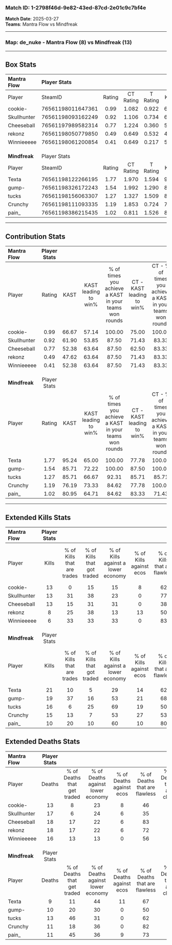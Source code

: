 ### Match ID: 1-2798f46d-9e82-43ed-87cd-2e01c9c7bf4e  
**Match Date**: 2025-03-27  
**Teams**: Mantra Flow vs Mindfreak  

---  

### **Map**: de_nuke - Mantra Flow (8) vs Mindfreak (13)  
---  

## Box Stats  

| **Mantra Flow** | Player Stats      |        |           |          |       |       |       |         |        |      |     |
| :- | :- | :-: | :-: | :-: | :-: | :-: | :-: | :-: | :-: | :-: | :-: |
| Player          | SteamID           | Rating | CT Rating | T Rating | KAST  |  ADR  | Kills | Assists | Deaths | K/D  | HS% |
| cookie-         | 76561198011647361 |  0.99  |   1.082   |  0.922   | 66.67 | 67.5  |  13   |    4    |   13   | 1.00 | 38  |
| Skullhunter     | 76561198093162249 |  0.92  |   1.106   |  0.734   | 61.90 | 89.1  |  13   |    4    |   17   | 0.76 | 61  |
| Cheeseball      | 76561197989582314 |  0.77  |   1.224   |  0.360   | 52.38 | 74.4  |  13   |    3    |   18   | 0.72 | 30  |
| rekonz          | 76561198050779850 |  0.49  |   0.649   |  0.532   | 47.62 | 58.2  |   8   |    4    |   18   | 0.44 | 37  |
| Winnieeeee      | 76561198061200854 |  0.41  |   0.649   |  0.217   | 52.38 | 36.7  |   6   |    2    |   16   | 0.38 | 50  |
|                 |                   |        |           |          |       |       |       |         |        |      |     |
|                 |                   |        |           |          |       |       |       |         |        |      |     |
|                 |                   |        |           |          |       |       |       |         |        |      |     |
| **Mindfreak**   | Player Stats      |        |           |          |       |       |       |         |        |      |     |
| Player          | SteamID           | Rating | CT Rating | T Rating | KAST  |  ADR  | Kills | Assists | Deaths | K/D  | HS% |
| Texta           | 76561198122266195 |  1.77  |   1.970   |  1.594   | 95.24 | 104.8 |  21   |    9    |   9    | 2.33 | 66  |
| gump-           | 76561198326172243 |  1.54  |   1.992   |  1.290   | 85.71 | 92.4  |  19   |    6    |   10   | 1.90 | 57  |
| tucks           | 76561198156063307 |  1.27  |   1.327   |  1.509   | 85.71 | 72.2  |  16   |    5    |   13   | 1.23 | 75  |
| Crunchy         | 76561198111093335 |  1.19  |   1.853   |  0.724   | 76.19 | 69.3  |  15   |    3    |   11   | 1.36 | 73  |
| pain_           | 76561198386215435 |  1.02  |   0.811   |  1.526   | 80.95 | 66.7  |  10   |    5    |   11   | 0.91 | 70  |
---  

## Contribution Stats  

| **Mantra Flow** | Player Stats |       |                      |                                                        |                           |                                                             |                          |                                                            |
| :- | :-: | :-: | :-: | :-: | :-: | :-: | :-: | :-: |
| Player          |    Rating    | KAST  | KAST leading to win% | % of times you achieve a KAST in your teams won rounds | CT - KAST leading to win% | CT - % of times you achieve a KAST in your teams won rounds | T - KAST leading to win% | T - % of times you achieve a KAST in your teams won rounds |
| cookie-         |     0.99     | 66.67 |        57.14         |                         100.00                         |           75.00           |                           100.00                            |          33.33           |                           100.00                           |
| Skullhunter     |     0.92     | 61.90 |        53.85         |                         87.50                          |           71.43           |                            83.33                            |          33.33           |                           100.00                           |
| Cheeseball      |     0.77     | 52.38 |        63.64         |                         87.50                          |           62.50           |                            83.33                            |          66.67           |                           100.00                           |
| rekonz          |     0.49     | 47.62 |        63.64         |                         87.50                          |           71.43           |                            83.33                            |          50.00           |                           100.00                           |
| Winnieeeee      |     0.41     | 52.38 |        63.64         |                         87.50                          |           71.43           |                            83.33                            |          50.00           |                           100.00                           |
|                 |              |       |                      |                                                        |                           |                                                             |                          |                                                            |
|                 |              |       |                      |                                                        |                           |                                                             |                          |                                                            |
|                 |              |       |                      |                                                        |                           |                                                             |                          |                                                            |
| **Mindfreak**   | Player Stats |       |                      |                                                        |                           |                                                             |                          |                                                            |
| Player          |    Rating    | KAST  | KAST leading to win% | % of times you achieve a KAST in your teams won rounds | CT - KAST leading to win% | CT - % of times you achieve a KAST in your teams won rounds | T - KAST leading to win% | T - % of times you achieve a KAST in your teams won rounds |
| Texta           |     1.77     | 95.24 |        65.00         |                         100.00                         |           77.78           |                           100.00                            |          54.55           |                           100.00                           |
| gump-           |     1.54     | 85.71 |        72.22         |                         100.00                         |           87.50           |                           100.00                            |          60.00           |                           100.00                           |
| tucks           |     1.27     | 85.71 |        66.67         |                         92.31                          |           85.71           |                            85.71                            |          54.55           |                           100.00                           |
| Crunchy         |     1.19     | 76.19 |        73.33         |                         84.62                          |           77.78           |                           100.00                            |          66.67           |                           66.67                            |
| pain_           |     1.02     | 80.95 |        64.71         |                         84.62                          |           83.33           |                            71.43                            |          54.55           |                           100.00                           |
---  

## Extended Kills Stats  

| **Mantra Flow** | Player Stats |                            |                            |                                    |                         |                              |                                 |                                       |                    |           |
| :- | :-: | :-: | :-: | :-: | :-: | :-: | :-: | :-: | :-: | :-: |
| Player          |    Kills     | % of Kills that are trades | % of Kills that got traded | % of Kills against a lower economy | % of Kills against ecos | % of Kills that are flawless | % of Kills that are close duels | % of Kills that are assisted by flash | Pistol Round Kills | AWP Kills |
| cookie-         |      13      |             0              |             15             |                 15                 |            8            |              62              |                0                |                   0                   |         1          |     2     |
| Skullhunter     |      13      |             31             |             38             |                 23                 |            0            |              77              |                0                |                   8                   |         0          |     4     |
| Cheeseball      |      13      |             15             |             31             |                 31                 |            0            |              38              |                0                |                   8                   |         0          |     0     |
| rekonz          |      8       |             25             |             38             |                 13                 |           13            |              50              |                0                |                  13                   |         0          |     0     |
| Winnieeeee      |      6       |             33             |             33             |                 33                 |            0            |              83              |                0                |                   0                   |         0          |     0     |
|                 |              |                            |                            |                                    |                         |                              |                                 |                                       |                    |           |
|                 |              |                            |                            |                                    |                         |                              |                                 |                                       |                    |           |
|                 |              |                            |                            |                                    |                         |                              |                                 |                                       |                    |           |
| **Mindfreak**   | Player Stats |                            |                            |                                    |                         |                              |                                 |                                       |                    |           |
| Player          |    Kills     | % of Kills that are trades | % of Kills that got traded | % of Kills against a lower economy | % of Kills against ecos | % of Kills that are flawless | % of Kills that are close duels | % of Kills that are assisted by flash | Pistol Round Kills | AWP Kills |
| Texta           |      21      |             10             |             5              |                 29                 |           14            |              62              |                5                |                   0                   |         0          |     3     |
| gump-           |      19      |             37             |             16             |                 53                 |           21            |              68              |                5                |                   0                   |         0          |     1     |
| tucks           |      16      |             6              |             25             |                 69                 |           19            |              50              |               13                |                   6                   |         0          |     0     |
| Crunchy         |      15      |             13             |             7              |                 53                 |           27            |              53              |                7                |                   0                   |         0          |     1     |
| pain_           |      10      |             20             |             10             |                 60                 |           10            |              80              |               10                |                   0                   |         0          |     0     |
## Extended Deaths Stats  

| **Mantra Flow** | Player Stats |                             |                                   |                          |                               |                            |                           |               |
| :- | :-: | :-: | :-: | :-: | :-: | :-: | :-: | :-: |
| Player          |    Deaths    | % of Deaths that get traded | % of Deaths against lower economy | % of Deaths against ecos | % of Deaths that are flawless | % of Deaths that are close | % of Deaths while blinded | Deaths to AWP |
| cookie-         |      13      |              8              |                23                 |            8             |              46               |             8              |             0             |       0       |
| Skullhunter     |      17      |              6              |                24                 |            6             |              35               |             12             |             0             |       0       |
| Cheeseball      |      18      |             17              |                22                 |            6             |              83               |             6              |             0             |       0       |
| rekonz          |      18      |             17              |                22                 |            6             |              72               |             11             |             0             |       0       |
| Winnieeeee      |      16      |             13              |                13                 |            0             |              56               |             0              |             6             |       0       |
|                 |              |                             |                                   |                          |                               |                            |                           |               |
|                 |              |                             |                                   |                          |                               |                            |                           |               |
|                 |              |                             |                                   |                          |                               |                            |                           |               |
| **Mindfreak**   | Player Stats |                             |                                   |                          |                               |                            |                           |               |
| Player          |    Deaths    | % of Deaths that get traded | % of Deaths against lower economy | % of Deaths against ecos | % of Deaths that are flawless | % of Deaths that are close | % of Deaths while blinded | Deaths to AWP |
| Texta           |      9       |             11              |                44                 |            11            |              67               |             0              |             0             |       0       |
| gump-           |      10      |             20              |                30                 |            0             |              50               |             0              |            10             |       0       |
| tucks           |      13      |             46              |                31                 |            0             |              62               |             0              |             0             |       0       |
| Crunchy         |      11      |             18              |                36                 |            0             |              82               |             0              |             0             |       1       |
| pain_           |      11      |             45              |                36                 |            9             |              73               |             0              |            18             |       0       |
